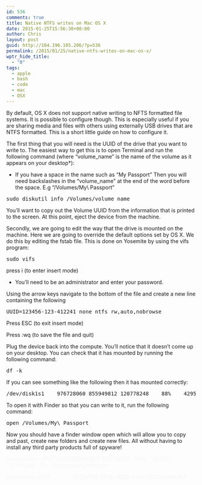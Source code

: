 ```yaml
---
id: 536
comments: true
title: Native NTFS writes on Mac OS X
date: 2015-01-25T15:56:38+00:00
author: Chris
layout: post
guid: http://104.196.105.206/?p=536
permalink: /2015/01/25/native-ntfs-writes-on-mac-os-x/
wptr_hide_title:
  - "0"
tags:
  - apple
  - bash
  - code
  - mac
  - OSX
---
```

By default, OS X does not support native writing to NFTS formatted file systems. It is possible to configure though. This is especially useful if you are sharing media and files with others using externally USB drives that are NTFS formatted. This is a short little guide on how to configure it.

The first thing that you will need is the UUID of the drive that you want to write to. The easiest way to get this is to open Terminal and run the following command (where &#8220;volume_name&#8221; is the name of the volume as it appears on your desktop*):

* If you have a space in the name such as &#8220;My Passport&#8221; Then you will need backslashes in the &#8220;volume_name&#8221; at the end of the word before the space. E.g &#8220;/Volumes/My\ Passport&#8221;

<pre>sudo diskutil info /Volumes/volume_name</pre>

You&#8217;ll want to copy out the Volume UUID from the information that is printed to the screen. At this point, eject the device from the machine.

Secondly, we are going to edit the way that the drive is mounted on the machine. Here we are going to override the default options set by OS X. We do this by editing the fstab file. This is done on Yosemite by using the vifs program:

<pre>sudo vifs</pre>

press i (to enter insert mode)

* You&#8217;ll need to be an administrator and enter your password.

Using the arrow keys navigate to the bottom of the file and create a new line containing the following

<pre>UUID=123456-123-412241 none ntfs rw,auto,nobrowse</pre>

Press ESC (to exit insert mode)

Press :wq <enter> (to save the file and quit)

Plug the device back into the compute. You&#8217;ll notice that it doesn&#8217;t come up on your desktop. You can check that it has mounted by running the following command:

<pre>df -k</pre>

If you can see something like the following then it has mounted correctly:

<pre>/dev/disk1s1    976728060 855949812 120778248    88%    42950 120778256    0%   /Volumes/My Passport</pre>

To open it with Finder so that you can write to it, run the following command:

<pre>open /Volumes/My\ Passport</pre>

Now you should have a finder window open which will allow you to copy and past, create new folders and create new files. All without having to install any third party products full of spyware!

<p style="color: #f5f5f5;">
  <p style="color: #f5f5f5;">
    /dev/disk1s1    976728060 855949812 120778248    88%    42950 120778256    0%   /Volumes/My Passport
  </p>
  
  <p style="color: #f5f5f5;">
    ]sadVolume UUID:              7E254578-2038-45BD-A481-21DCED48B3B4
  </p>